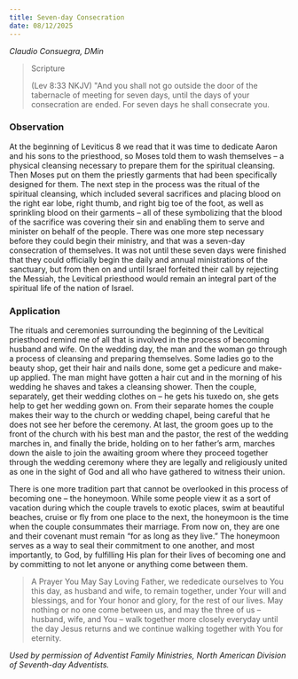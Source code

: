 ```yaml
---
title: Seven-day Consecration
date: 08/12/2025
---
```


_Claudio Consuegra, DMin_

> <p>Scripture</p>
> (Lev 8:33 NKJV) "And you shall not go outside the door of the tabernacle of meeting for seven days, until the days of your consecration are ended. For seven days he shall consecrate you.

### Observation

At the beginning of Leviticus 8 we read that it was time to dedicate Aaron and his sons to the priesthood, so Moses told them to wash themselves – a physical cleansing necessary to prepare them for the spiritual cleansing. Then Moses put on them the priestly garments that had been specifically designed for them. The next step in the process was the ritual of the spiritual cleansing, which included several sacrifices and placing blood on the right ear lobe, right thumb, and right big toe of the foot, as well as sprinkling blood on their garments – all of these symbolizing that the blood of the sacrifice was covering their sin and enabling them to serve and minister on behalf of the people. There was one more step necessary before they could begin their ministry, and that was a seven-day consecration of themselves. It was not until these seven days were finished that they could officially begin the daily and annual ministrations of the sanctuary, but from then on and until Israel forfeited their call by rejecting the Messiah, the Levitical priesthood would remain an integral part of the spiritual life of the nation of Israel.

### Application

The rituals and ceremonies surrounding the beginning of the Levitical priesthood remind me of all that is involved in the process of becoming husband and wife. On the wedding day, the man and the woman go through a process of cleansing and preparing themselves. Some ladies go to the beauty shop, get their hair and nails done, some get a pedicure and make-up applied. The man might have gotten a hair cut and in the morning of his wedding he shaves and takes a cleansing shower. Then the couple, separately, get their wedding clothes on – he gets his tuxedo on, she gets help to get her wedding gown on. From their separate homes the couple makes their way to the church or wedding chapel, being careful that he does not see her before the ceremony. At last, the groom goes up to the front of the church with his best man and the pastor, the rest of the wedding marches in, and finally the bride, holding on to her father’s arm, marches down the aisle to join the awaiting groom where they proceed together through the wedding ceremony where they are legally and religiously united as one in the sight of God and all who have gathered to witness their union.

There is one more tradition part that cannot be overlooked in this process of becoming one – the honeymoon. While some people view it as a sort of vacation during which the couple travels to exotic places, swim at beautiful beaches, cruise or fly from one place to the next, the honeymoon is the time when the couple consummates their marriage. From now on, they are one and their covenant must remain “for as long as they live.” The honeymoon serves as a way to seal their commitment to one another, and most importantly, to God, by fulfilling His plan for their lives of becoming one and by committing to not let anyone or anything come between them.

> <callout>A Prayer You May Say</callout>
> Loving Father, we rededicate ourselves to You this day, as husband and wife, to remain together, under Your will and blessings, and for Your honor and glory, for the rest of our lives. May nothing or no one come between us, and may the three of us – husband, wife, and You – walk together more closely everyday until the day Jesus returns and we continue walking together with You for eternity.

_Used by permission of Adventist Family Ministries, North American Division of Seventh-day Adventists._